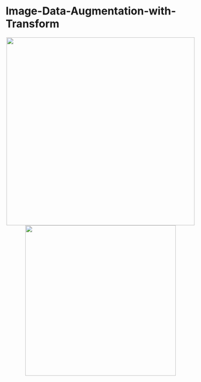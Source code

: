 # Image-Data-Augmentation-with-Transform

<div align="center">
<img src="https://github.com/JimengShi/Image-Data-Augmentation-with-Transform/blob/master/image/Overview.png" width="500px alt="Overview" >
</div>

<div align="center">
<img src="https://github.com/JimengShi/Image-Data-Augmentation-with-Transform/blob/master/image/Crop.gif" width="400px alt="Crop" >
</div>
